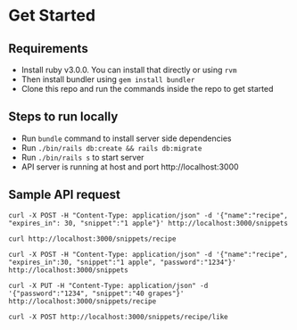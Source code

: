 # Get Started

## Requirements
* Install ruby v3.0.0. You can install that directly or using `rvm`
* Then install bundler using `gem install bundler`
* Clone this repo and run the commands inside the repo to get started

## Steps to run locally
* Run `bundle` command to install server side dependencies
* Run `./bin/rails db:create && rails db:migrate`
* Run `./bin/rails s` to start server
* API server is running at host and port http://localhost:3000

## Sample API request

```
curl -X POST -H "Content-Type: application/json" -d '{"name":"recipe", "expires_in": 30, "snippet":"1 apple"}' http://localhost:3000/snippets

curl http://localhost:3000/snippets/recipe

curl -X POST -H "Content-Type: application/json" -d '{"name":"recipe", "expires_in":30, "snippet":"1 apple", "password":"1234"}' http://localhost:3000/snippets

curl -X PUT -H "Content-Type: application/json" -d '{"password":"1234", "snippet":"40 grapes"}' http://localhost:3000/snippets/recipe

curl -X POST http://localhost:3000/snippets/recipe/like
```